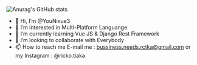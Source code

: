 ![Anurag's GitHub stats](https://github-readme-stats.vercel.app/api?username=younixue3&show_icons=true&theme=radical)

- 👋 Hi, I’m @YouNixue3
- 👀 I’m interested in Multi-Platform Languange
- 🌱 I’m currently learning Vue JS & Django Rest Framework
- 💞️ I’m looking to collaborate with Everybody
- 📫 How to reach me E-mail me : bussiness.needs.rctka@gmail.com or my Instagram : @ricko.tiaka

<!---
YouNixue3/YouNixue3 is a ✨ special ✨ repository because its `README.md` (this file) appears on your GitHub profile.
You can click the Preview link to take a look at your changes.
--->
